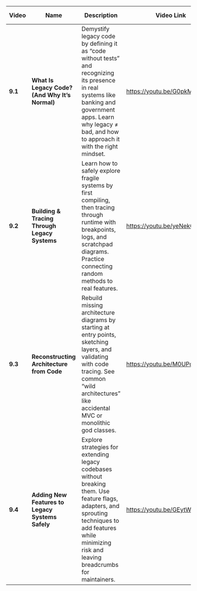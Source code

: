 | Video   | Name                                             | Description                                                                                                                                                                                                        | Video Link | Video Length |
| ------- | ------------------------------------------------ | ------------------------------------------------------------------------------------------------------------------------------------------------------------------------------------------------------------------ | ---------- | ------------ |
| **9.1** | **What Is Legacy Code? (And Why It’s Normal)**   | Demystify legacy code by defining it as “code without tests” and recognizing its presence in real systems like banking and government apps. Learn why legacy ≠ bad, and how to approach it with the right mindset. | https://youtu.be/G0pkM0c3EHE | 00:10:01      |
| **9.2** | **Building & Tracing Through Legacy Systems**    | Learn how to safely explore fragile systems by first compiling, then tracing through runtime with breakpoints, logs, and scratchpad diagrams. Practice connecting random methods to real features.                 |https://youtu.be/yeNek0MKXNg | 00:10:18       |
| **9.3** | **Reconstructing Architecture from Code**        | Rebuild missing architecture diagrams by starting at entry points, sketching layers, and validating with code tracing. See common “wild architectures” like accidental MVC or monolithic god classes.              | https://youtu.be/M0UPqHTve1Y | 00:14:34       |
| **9.4** | **Adding New Features to Legacy Systems Safely** | Explore strategies for extending legacy codebases without breaking them. Use feature flags, adapters, and sprouting techniques to add features while minimizing risk and leaving breadcrumbs for maintainers.      | https://youtu.be/GEytWRbl22M | 00:20:00       |
